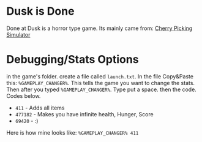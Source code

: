 # Dusk is Done
Done at Dusk is a horror type game. Its mainly came from: [Cherry Picking Simulator](https://kufferey.itch.io/cherry-picking-simulator)

# Debugging/Stats Options
in the game's folder. create a file called `launch.txt`. In the file Copy&Paste this: `%GAMEPLAY_CHANGER%`. This tells the game you want to change the stats.
Then after you typed `%GAMEPLAY_CHANGER%`. Type put a space. then the code. Codes below.

* `411` - Adds all items
* `477182` - Makes you have infinite health, Hunger, Score
* `69420` - :)

Here is how mine looks like: `%GAMEPLAY_CHANGER% 411`
